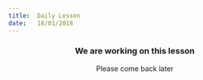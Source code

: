 ```yaml
---
title:  Daily Lesson
date:   18/01/2018
---
```


### <center>We are working on this lesson</center>
<center>Please come back later</center>